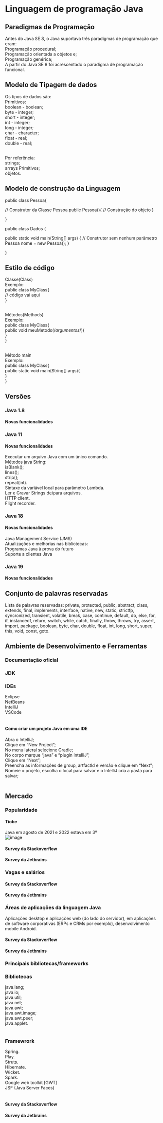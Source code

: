 # Linguagem de programação Java
  ## Paradigmas de Programação
  <p>Antes do Java SE 8, o Java suportava três paradigmas de programação que eram:<br>
  Programação procedural;<br>
  Programação orientada a objetos e;<br>
  Programação genérica;<br>
  A partir do  Java SE 8 foi acrescentado o paradigma de programação funcional.<br></p>

  ## Modelo de Tipagem de dados
  Os tipos de dados são:<br>
  Primitivos:<br>
  boolean - boolean;<br>
  byte - integer;<br>
  short - integer;<br>
  int - integer;<br>
  long - integer;<br>
  char - character;<br>
  float - real;<br>
  double - real;<br><br>

  Por referência:<br>
  strings;<br>
  arrays Primitivos;<br>
  objetos.<br>
  
  ## Modelo de construção da Linguagem
  public class Pessoa{

  // Construtor da Classe Pessoa
  public Pessoa(){
  // Construção do objeto
  }

  }

  public class Dados {


  public static void main(String[] args) {
  // Construtor sem nenhum parâmetro
  Pessoa nome = new Pessoa();
  }

  }

 
  ## Estilo de código
  Classe(Class)<br>
  Exemplo:<br>
  public class MyClass{<br>
  // código vai aqui<br>
  }<br><br>

  Métodos(Methods)<br>
  Exemplo:<br>
  public class MyClass{<br>
  public  void meuMetodo(/*argumentos*/){<br>
  }<br>
  }<br><br>

  Método main<br>
  Exemplo:<br>
  public class MyClass{<br>
  public static void main(String[] args){<br>
  }<br>
  }<br>
  
  ## Versões
 
  ### Java 1.8
  #### Novas funcionalidades
  
  ### Java 11
  #### Novas funcionalidades
  Executar um arquivo Java com um único comando.<br>
  Métodos java String:<br>
  isBlank();<br>
  lines();<br>
  strip();<br>
  repeat(int).<br>
  Sintaxe da variável local para parâmetro Lambda.<br>
  Ler e Gravar Strings de/para arquivos.<br>
  HTTP client.<br>
  Flight recorder.<br>
 
 ### Java 18
 #### Novas funcionalidades
 Java Management Service (JMS)<br>
 Atualizações e melhorias nas bibliotecas:<br>
 Programas Java à prova do futuro<br>
 Suporte a clientes Java<br>
 
 ### Java 19 
 #### Novas funcionalidades
  
 ## Conjunto de palavras reservadas
  Lista de palavras reservadas: private, protected, public, abstract, class, extends, final, implements, interface, native, new, static, strictfp, syncronized,        transient, volatile, break, case, continue, default, do, else, for, if, instanceof, return, switch, while, catch, finally, throw, throws, try, assert, import, package, boolean, byte, char, double, float, int, long, short, super, this, void, const, goto.
  
  ## Ambiente de Desenvolvimento e Ferramentas
  ### Documentação oficial
  ### JDK
  ### IDEs
  Eclipse<br>
  NetBeans<br>
  IntelliJ<br>
  VSCode<br><br>
  
  #### Como criar um projeto Java em uma IDE
  Abra o IntelliJ;<br>
  Clique em “New Project”;<br>
  No menu lateral selecione Gradle;<br>
  No corpo marque “java” e “plugin IntelliJ”;<br>
  Clique em “Next”;<br>
  Preencha as informações de group, artfactId e versão e clique em “Next”;<br>
  Nomeie o projeto, escolha o local para salvar e o IntelliJ cria a pasta para salvar;<br><br>
  
  ## Mercado
  ### Popularidade
  #### Tiobe
  Java em agosto de 2021 e 2022 estava em 3º<br>
  ![image](https://user-images.githubusercontent.com/104324538/187556754-695aebf4-8fd7-44a9-924b-a4b0833689da.png)

  #### Survey da Stackoverflow 
  #### Survey da Jetbrains 
  
  ### Vagas e salários
  
  #### Survey da Stackoverflow 
  #### Survey da Jetbrains
  
  ### Áreas de aplicações da linguagem Java 
  Aplicações desktop e aplicações web (do lado do servidor), em aplicações de software corporativas (ERPs e CRMs por exemplo), desenvolvimento mobile Android.<br>
  
  #### Survey da Stackoverflow 
  #### Survey da Jetbrains
  
  ### Principais bibliotecas/frameworks 
  <h3>Bibliotecas</h3>
  java.lang;<br>
  java.io;<br>
  java.util;<br>
  java.net;<br>
  java.awt;<br>
  java.awt.image;<br>
  java.awt.peer;<br>
  java.applet.<br><br>
  
  <h3>Framewrork</h3>
  Spring.<br>
Play.<br>
Struts.<br>
Hibernate.<br>
Wicket.<br>
Spark.<br>
Google web toolkit [GWT]<br>
JSF (Java Server Faces)<br><br>
  
  #### Survey da Stackoverflow 
  #### Survey da Jetbrains  
